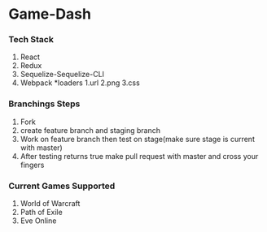 # Game-Dash




### Tech Stack

1. React
2. Redux
3. Sequelize-Sequelize-CLI
4. Webpack
   *loaders
     1.url
     2.png
     3.css


### Branchings Steps

1. Fork
2. create feature branch and staging branch
3. Work on feature branch then test on stage(make sure stage is current with master)
4. After testing returns true make pull request with master and cross your fingers


### Current Games Supported

1. World of Warcraft
2. Path of Exile
3. Eve Online
